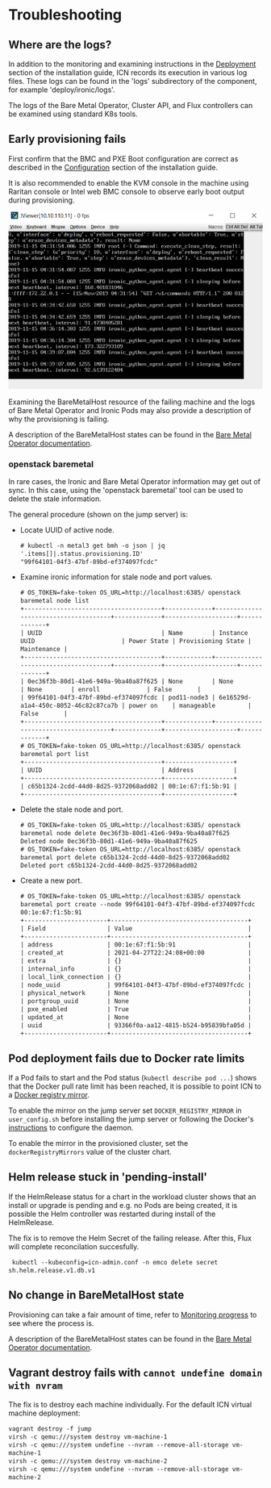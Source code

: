 # Troubleshooting

## Where are the logs?

In addition to the monitoring and examining instructions in the
[Deployment](installation-guide.md#deployment) section of the
installation guide, ICN records its execution in various log files.
These logs can be found in the 'logs' subdirectory of the component,
for example 'deploy/ironic/logs'.

The logs of the Bare Metal Operator, Cluster API, and Flux controllers
can be examined using standard K8s tools.

## Early provisioning fails

First confirm that the BMC and PXE Boot configuration are correct as
described in the [Configuration](installation-guide.md#configuration)
section of the installation guide.

It is also recommended to enable the KVM console in the machine using
Raritan console or Intel web BMC console to observe early boot output
during provisioning.

  ![BMC console](figure-3.png)

Examining the BareMetalHost resource of the failing machine and the
logs of Bare Metal Operator and Ironic Pods may also provide a
description of why the provisioning is failing.

A description of the BareMetalHost states can be found in the [Bare
Metal Operator
documentation](https://github.com/metal3-io/baremetal-operator/blob/main/docs/baremetalhost-states.md).

### openstack baremetal

In rare cases, the Ironic and Bare Metal Operator information may get
out of sync. In this case, using the 'openstack baremetal' tool can be
used to delete the stale information.

The general procedure (shown on the jump server) is:

- Locate UUID of active node.

      # kubectl -n metal3 get bmh -o json | jq '.items[]|.status.provisioning.ID'
      "99f64101-04f3-47bf-89bd-ef374097fcdc"

- Examine ironic information for stale node and port values.

      # OS_TOKEN=fake-token OS_URL=http://localhost:6385/ openstack baremetal node list
      +--------------------------------------+-------------+--------------------------------------+-------------+--------------------+-------------+
      | UUID                                 | Name        | Instance UUID                        | Power State | Provisioning State | Maintenance |
      +--------------------------------------+-------------+--------------------------------------+-------------+--------------------+-------------+
      | 0ec36f3b-80d1-41e6-949a-9ba40a87f625 | None        | None                                 | None        | enroll             | False       |
      | 99f64101-04f3-47bf-89bd-ef374097fcdc | pod11-node3 | 6e16529d-a1a4-450c-8052-46c82c87ca7b | power on    | manageable         | False       |
      +--------------------------------------+-------------+--------------------------------------+-------------+--------------------+-------------+
      # OS_TOKEN=fake-token OS_URL=http://localhost:6385/ openstack baremetal port list
      +--------------------------------------+-------------------+
      | UUID                                 | Address           |
      +--------------------------------------+-------------------+
      | c65b1324-2cdd-44d0-8d25-9372068add02 | 00:1e:67:f1:5b:91 |
      +--------------------------------------+-------------------+

- Delete the stale node and port.

      # OS_TOKEN=fake-token OS_URL=http://localhost:6385/ openstack baremetal node delete 0ec36f3b-80d1-41e6-949a-9ba40a87f625
      Deleted node 0ec36f3b-80d1-41e6-949a-9ba40a87f625
      # OS_TOKEN=fake-token OS_URL=http://localhost:6385/ openstack baremetal port delete c65b1324-2cdd-44d0-8d25-9372068add02
      Deleted port c65b1324-2cdd-44d0-8d25-9372068add02

- Create a new port.

      # OS_TOKEN=fake-token OS_URL=http://localhost:6385/ openstack baremetal port create --node 99f64101-04f3-47bf-89bd-ef374097fcdc 00:1e:67:f1:5b:91
      +-----------------------+--------------------------------------+
      | Field                 | Value                                |
      +-----------------------+--------------------------------------+
      | address               | 00:1e:67:f1:5b:91                    |
      | created_at            | 2021-04-27T22:24:08+00:00            |
      | extra                 | {}                                   |
      | internal_info         | {}                                   |
      | local_link_connection | {}                                   |
      | node_uuid             | 99f64101-04f3-47bf-89bd-ef374097fcdc |
      | physical_network      | None                                 |
      | portgroup_uuid        | None                                 |
      | pxe_enabled           | True                                 |
      | updated_at            | None                                 |
      | uuid                  | 93366f0a-aa12-4815-b524-b95839bfa05d |
      +-----------------------+--------------------------------------+

## Pod deployment fails due to Docker rate limits

If a Pod fails to start and the Pod status (`kubectl describe pod
...`) shows that the Docker pull rate limit has been reached, it is
possible to point ICN to a [Docker registry
mirror](https://docs.docker.com/registry/recipes/mirror/).

To enable the mirror on the jump server set `DOCKER_REGISTRY_MIRROR`
in `user_config.sh` before installing the jump server or following the
Docker's
[instructions](https://docs.docker.com/registry/recipes/mirror/#configure-the-docker-daemon)
to configure the daemon.

To enable the mirror in the provisioned cluster, set the
`dockerRegistryMirrors` value of the cluster chart.

## Helm release stuck in 'pending-install'

If the HelmRelease status for a chart in the workload cluster shows
that an install or upgrade is pending and e.g. no Pods are being
created, it is possible the Helm controller was restarted during
install of the HelmRelease.

The fix is to remove the Helm Secret of the failing release.  After
this, Flux will complete reconcilation succesfully.

     kubectl --kubeconfig=icn-admin.conf -n emco delete secret sh.helm.release.v1.db.v1

## No change in BareMetalHost state

Provisioning can take a fair amount of time, refer to [Monitoring
progress](installation-guide.md#monitoring-progress) to see where the
process is.

A description of the BareMetalHost states can be found in the [Bare
Metal Operator
documentation](https://github.com/metal3-io/baremetal-operator/blob/main/docs/baremetalhost-states.md).

## Vagrant destroy fails with `cannot undefine domain with nvram`

The fix is to destroy each machine individually.  For the default ICN
virtual machine deployment:

    vagrant destroy -f jump
    virsh -c qemu:///system destroy vm-machine-1
    virsh -c qemu:///system undefine --nvram --remove-all-storage vm-machine-1
    virsh -c qemu:///system destroy vm-machine-2
    virsh -c qemu:///system undefine --nvram --remove-all-storage vm-machine-2
